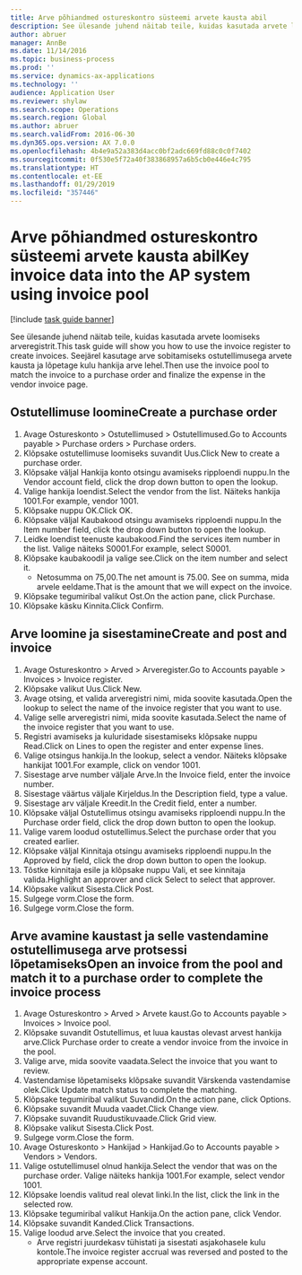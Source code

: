 ```yaml
---
title: Arve põhiandmed ostureskontro süsteemi arvete kausta abil
description: See ülesande juhend näitab teile, kuidas kasutada arvete loomiseks arveregistrit.
author: abruer
manager: AnnBe
ms.date: 11/14/2016
ms.topic: business-process
ms.prod: ''
ms.service: dynamics-ax-applications
ms.technology: ''
audience: Application User
ms.reviewer: shylaw
ms.search.scope: Operations
ms.search.region: Global
ms.author: abruer
ms.search.validFrom: 2016-06-30
ms.dyn365.ops.version: AX 7.0.0
ms.openlocfilehash: 4b4e9a52a383d4acc0bf2adc669fd88c0c0f7402
ms.sourcegitcommit: 0f530e5f72a40f383868957a6b5cb0e446e4c795
ms.translationtype: HT
ms.contentlocale: et-EE
ms.lasthandoff: 01/29/2019
ms.locfileid: "357446"
---
```

# <a name="key-invoice-data-into-the-ap-system-using-invoice-pool"></a><span data-ttu-id="ecc68-103">Arve põhiandmed ostureskontro süsteemi arvete kausta abil</span><span class="sxs-lookup"><span data-stu-id="ecc68-103">Key invoice data into the AP system using invoice pool</span></span>

[!include [task guide banner](../../includes/task-guide-banner.md)]

<span data-ttu-id="ecc68-104">See ülesande juhend näitab teile, kuidas kasutada arvete loomiseks arveregistrit.</span><span class="sxs-lookup"><span data-stu-id="ecc68-104">This task guide will show you how to use the invoice register to create invoices.</span></span>  <span data-ttu-id="ecc68-105">Seejärel kasutage arve sobitamiseks ostutellimusega arvete kausta ja lõpetage kulu hankija arve lehel.</span><span class="sxs-lookup"><span data-stu-id="ecc68-105">Then use the invoice pool to match the invoice to a purchase order and finalize the expense in the vendor invoice page.</span></span>


## <a name="create-a-purchase-order"></a><span data-ttu-id="ecc68-106">Ostutellimuse loomine</span><span class="sxs-lookup"><span data-stu-id="ecc68-106">Create a purchase order</span></span>
1. <span data-ttu-id="ecc68-107">Avage Ostureskonto > Ostutellimused > Ostutellimused.</span><span class="sxs-lookup"><span data-stu-id="ecc68-107">Go to Accounts payable > Purchase orders > Purchase orders.</span></span>
2. <span data-ttu-id="ecc68-108">Klõpsake ostutellimuse loomiseks suvandit Uus.</span><span class="sxs-lookup"><span data-stu-id="ecc68-108">Click New to create a purchase order.</span></span>
3. <span data-ttu-id="ecc68-109">Klõpsake väljal Hankija konto otsingu avamiseks ripploendi nuppu.</span><span class="sxs-lookup"><span data-stu-id="ecc68-109">In the Vendor account field, click the drop down button to open the lookup.</span></span>
4. <span data-ttu-id="ecc68-110">Valige hankija loendist.</span><span class="sxs-lookup"><span data-stu-id="ecc68-110">Select the vendor from the list.</span></span> <span data-ttu-id="ecc68-111">Näiteks hankija 1001.</span><span class="sxs-lookup"><span data-stu-id="ecc68-111">For example, vendor 1001.</span></span>
5. <span data-ttu-id="ecc68-112">Klõpsake nuppu OK.</span><span class="sxs-lookup"><span data-stu-id="ecc68-112">Click OK.</span></span>
6. <span data-ttu-id="ecc68-113">Klõpsake väljal Kaubakood otsingu avamiseks ripploendi nuppu.</span><span class="sxs-lookup"><span data-stu-id="ecc68-113">In the Item number field, click the drop down button to open the lookup.</span></span>
7. <span data-ttu-id="ecc68-114">Leidke loendist teenuste kaubakood.</span><span class="sxs-lookup"><span data-stu-id="ecc68-114">Find the services item number in the list.</span></span> <span data-ttu-id="ecc68-115">Valige näiteks S0001.</span><span class="sxs-lookup"><span data-stu-id="ecc68-115">For example, select S0001.</span></span>
8. <span data-ttu-id="ecc68-116">Klõpsake kaubakoodil ja valige see.</span><span class="sxs-lookup"><span data-stu-id="ecc68-116">Click on the item number and select it.</span></span>
    * <span data-ttu-id="ecc68-117">Netosumma on 75,00.</span><span class="sxs-lookup"><span data-stu-id="ecc68-117">The net amount is 75.00.</span></span>  <span data-ttu-id="ecc68-118">See on summa, mida arvele eeldame.</span><span class="sxs-lookup"><span data-stu-id="ecc68-118">That is the amount that we will expect on the invoice.</span></span>  
9. <span data-ttu-id="ecc68-119">Klõpsake tegumiribal valikut Ost.</span><span class="sxs-lookup"><span data-stu-id="ecc68-119">On the action pane, click Purchase.</span></span>
10. <span data-ttu-id="ecc68-120">Klõpsake käsku Kinnita.</span><span class="sxs-lookup"><span data-stu-id="ecc68-120">Click Confirm.</span></span>

## <a name="create-and-post-and-invoice"></a><span data-ttu-id="ecc68-121">Arve loomine ja sisestamine</span><span class="sxs-lookup"><span data-stu-id="ecc68-121">Create and post and invoice</span></span>
1. <span data-ttu-id="ecc68-122">Avage Ostureskontro > Arved > Arveregister.</span><span class="sxs-lookup"><span data-stu-id="ecc68-122">Go to Accounts payable > Invoices > Invoice register.</span></span>
2. <span data-ttu-id="ecc68-123">Klõpsake valikut Uus.</span><span class="sxs-lookup"><span data-stu-id="ecc68-123">Click New.</span></span>
3. <span data-ttu-id="ecc68-124">Avage otsing, et valida arveregistri nimi, mida soovite kasutada.</span><span class="sxs-lookup"><span data-stu-id="ecc68-124">Open the lookup to select the name of the invoice register that you want to use.</span></span>
4. <span data-ttu-id="ecc68-125">Valige selle arveregistri nimi, mida soovite kasutada.</span><span class="sxs-lookup"><span data-stu-id="ecc68-125">Select the name of the invoice register that you want to use.</span></span>
5. <span data-ttu-id="ecc68-126">Registri avamiseks ja kuluridade sisestamiseks klõpsake nuppu Read.</span><span class="sxs-lookup"><span data-stu-id="ecc68-126">Click on Lines to open the register and enter expense lines.</span></span>
6. <span data-ttu-id="ecc68-127">Valige otsingus hankija.</span><span class="sxs-lookup"><span data-stu-id="ecc68-127">In the lookup, select a vendor.</span></span> <span data-ttu-id="ecc68-128">Näiteks klõpsake hankijat 1001.</span><span class="sxs-lookup"><span data-stu-id="ecc68-128">For example, click on vendor 1001.</span></span>
7. <span data-ttu-id="ecc68-129">Sisestage arve number väljale Arve.</span><span class="sxs-lookup"><span data-stu-id="ecc68-129">In the Invoice field, enter the invoice number.</span></span>
8. <span data-ttu-id="ecc68-130">Sisestage väärtus väljale Kirjeldus.</span><span class="sxs-lookup"><span data-stu-id="ecc68-130">In the Description field, type a value.</span></span>
9. <span data-ttu-id="ecc68-131">Sisestage arv väljale Kreedit.</span><span class="sxs-lookup"><span data-stu-id="ecc68-131">In the Credit field, enter a number.</span></span>
10. <span data-ttu-id="ecc68-132">Klõpsake väljal Ostutellimus otsingu avamiseks ripploendi nuppu.</span><span class="sxs-lookup"><span data-stu-id="ecc68-132">In the Purchase order field, click the drop down button to open the lookup.</span></span>
11. <span data-ttu-id="ecc68-133">Valige varem loodud ostutellimus.</span><span class="sxs-lookup"><span data-stu-id="ecc68-133">Select the purchase order that you created earlier.</span></span>
12. <span data-ttu-id="ecc68-134">Klõpsake väljal Kinnitaja otsingu avamiseks ripploendi nuppu.</span><span class="sxs-lookup"><span data-stu-id="ecc68-134">In the Approved by field, click the drop down button to open the lookup.</span></span>
13. <span data-ttu-id="ecc68-135">Tõstke kinnitaja esile ja klõpsake nuppu Vali, et see kinnitaja valida.</span><span class="sxs-lookup"><span data-stu-id="ecc68-135">Highlight an approver and click Select to select that approver.</span></span>
14. <span data-ttu-id="ecc68-136">Klõpsake valikut Sisesta.</span><span class="sxs-lookup"><span data-stu-id="ecc68-136">Click Post.</span></span>
15. <span data-ttu-id="ecc68-137">Sulgege vorm.</span><span class="sxs-lookup"><span data-stu-id="ecc68-137">Close the form.</span></span>
16. <span data-ttu-id="ecc68-138">Sulgege vorm.</span><span class="sxs-lookup"><span data-stu-id="ecc68-138">Close the form.</span></span>

## <a name="open-an-invoice-from-the-pool-and-match-it-to-a-purchase-order-to-complete-the-invoice-process"></a><span data-ttu-id="ecc68-139">Arve avamine kaustast ja selle vastendamine ostutellimusega arve protsessi lõpetamiseks</span><span class="sxs-lookup"><span data-stu-id="ecc68-139">Open an invoice from the pool and match it to a purchase order to complete the invoice process</span></span>
1. <span data-ttu-id="ecc68-140">Avage Ostureskontro > Arved > Arvete kaust.</span><span class="sxs-lookup"><span data-stu-id="ecc68-140">Go to Accounts payable > Invoices > Invoice pool.</span></span>
2. <span data-ttu-id="ecc68-141">Klõpsake suvandit Ostutellimus, et luua kaustas olevast arvest hankija arve.</span><span class="sxs-lookup"><span data-stu-id="ecc68-141">Click Purchase order to create a vendor invoice from the invoice in the pool.</span></span>
3. <span data-ttu-id="ecc68-142">Valige arve, mida soovite vaadata.</span><span class="sxs-lookup"><span data-stu-id="ecc68-142">Select the invoice that you want to review.</span></span>
4. <span data-ttu-id="ecc68-143">Vastendamise lõpetamiseks klõpsake suvandit Värskenda vastendamise olek.</span><span class="sxs-lookup"><span data-stu-id="ecc68-143">Click Update match status to complete the matching.</span></span>
5. <span data-ttu-id="ecc68-144">Klõpsake tegumiribal valikut Suvandid.</span><span class="sxs-lookup"><span data-stu-id="ecc68-144">On the action pane, click Options.</span></span>
6. <span data-ttu-id="ecc68-145">Klõpsake suvandit Muuda vaadet.</span><span class="sxs-lookup"><span data-stu-id="ecc68-145">Click Change view.</span></span>
7. <span data-ttu-id="ecc68-146">Klõpsake suvandit Ruudustikuvaade.</span><span class="sxs-lookup"><span data-stu-id="ecc68-146">Click Grid view.</span></span>
8. <span data-ttu-id="ecc68-147">Klõpsake valikut Sisesta.</span><span class="sxs-lookup"><span data-stu-id="ecc68-147">Click Post.</span></span>
9. <span data-ttu-id="ecc68-148">Sulgege vorm.</span><span class="sxs-lookup"><span data-stu-id="ecc68-148">Close the form.</span></span>
10. <span data-ttu-id="ecc68-149">Avage Ostureskonto > Hankijad > Hankijad.</span><span class="sxs-lookup"><span data-stu-id="ecc68-149">Go to Accounts payable > Vendors > Vendors.</span></span>
11. <span data-ttu-id="ecc68-150">Valige ostutellimusel olnud hankija.</span><span class="sxs-lookup"><span data-stu-id="ecc68-150">Select the vendor that was on the purchase order.</span></span> <span data-ttu-id="ecc68-151">Valige näiteks hankija 1001.</span><span class="sxs-lookup"><span data-stu-id="ecc68-151">For example, select vendor 1001.</span></span>
12. <span data-ttu-id="ecc68-152">Klõpsake loendis valitud real olevat linki.</span><span class="sxs-lookup"><span data-stu-id="ecc68-152">In the list, click the link in the selected row.</span></span>
13. <span data-ttu-id="ecc68-153">Klõpsake tegumiribal valikut Hankija.</span><span class="sxs-lookup"><span data-stu-id="ecc68-153">On the action pane, click Vendor.</span></span>
14. <span data-ttu-id="ecc68-154">Klõpsake suvandit Kanded.</span><span class="sxs-lookup"><span data-stu-id="ecc68-154">Click Transactions.</span></span>
15. <span data-ttu-id="ecc68-155">Valige loodud arve.</span><span class="sxs-lookup"><span data-stu-id="ecc68-155">Select the invoice that you created.</span></span>
    * <span data-ttu-id="ecc68-156">Arve registri juurdekasv tühistati ja sisestati asjakohasele kulu kontole.</span><span class="sxs-lookup"><span data-stu-id="ecc68-156">The invoice register accrual was reversed and posted to the appropriate expense account.</span></span>  

